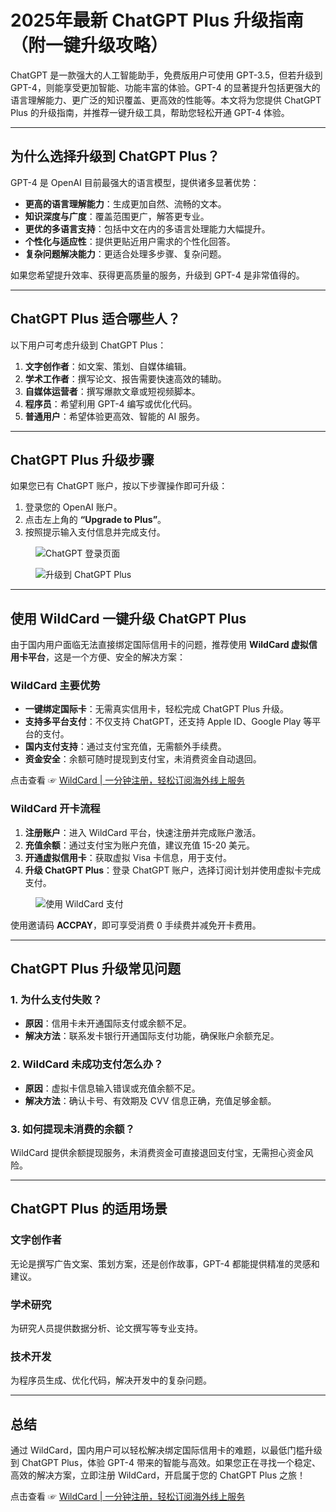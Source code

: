 # 2025年最新 ChatGPT Plus 升级指南（附一键升级攻略）

ChatGPT 是一款强大的人工智能助手，免费版用户可使用 GPT-3.5，但若升级到 GPT-4，则能享受更加智能、功能丰富的体验。GPT-4 的显著提升包括更强大的语言理解能力、更广泛的知识覆盖、更高效的性能等。本文将为您提供 ChatGPT Plus 的升级指南，并推荐一键升级工具，帮助您轻松开通 GPT-4 体验。

---

## 为什么选择升级到 ChatGPT Plus？

GPT-4 是 OpenAI 目前最强大的语言模型，提供诸多显著优势：

- **更高的语言理解能力**：生成更加自然、流畅的文本。
- **知识深度与广度**：覆盖范围更广，解答更专业。
- **更优的多语言支持**：包括中文在内的多语言处理能力大幅提升。
- **个性化与适应性**：提供更贴近用户需求的个性化回答。
- **复杂问题解决能力**：更适合处理多步骤、复杂问题。

如果您希望提升效率、获得更高质量的服务，升级到 GPT-4 是非常值得的。

---

## ChatGPT Plus 适合哪些人？

以下用户可考虑升级到 ChatGPT Plus：

1. **文字创作者**：如文案、策划、自媒体编辑。
2. **学术工作者**：撰写论文、报告需要快速高效的辅助。
3. **自媒体运营者**：撰写爆款文章或短视频脚本。
4. **程序员**：希望利用 GPT-4 编写或优化代码。
5. **普通用户**：希望体验更高效、智能的 AI 服务。

---

## ChatGPT Plus 升级步骤

如果您已有 ChatGPT 账户，按以下步骤操作即可升级：

1. 登录您的 OpenAI 账户。
2. 点击左上角的 **“Upgrade to Plus”**。
3. 按照提示输入支付信息并完成支付。

<figure>
<img src="https://murphyzhang.top/posts/e57add0/Snipaste_2024-02-23_19-42-36.png" alt="ChatGPT 登录页面">
</figure>

<figure>
<img src="https://murphyzhang.top/posts/e57add0/image-20240223180046820.png" alt="升级到 ChatGPT Plus">
</figure>

---

## 使用 WildCard 一键升级 ChatGPT Plus

由于国内用户面临无法直接绑定国际信用卡的问题，推荐使用 **WildCard 虚拟信用卡平台**，这是一个方便、安全的解决方案：

### WildCard 主要优势
- **一键绑定国际卡**：无需真实信用卡，轻松完成 ChatGPT Plus 升级。
- **支持多平台支付**：不仅支持 ChatGPT，还支持 Apple ID、Google Play 等平台的支付。
- **国内支付支持**：通过支付宝充值，无需额外手续费。
- **资金安全**：余额可随时提现到支付宝，未消费资金自动退回。

点击查看 ☞ [WildCard | 一分钟注册，轻松订阅海外线上服务](https://bit.ly/bewildcard)

### WildCard 开卡流程
1. **注册账户**：进入 WildCard 平台，快速注册并完成账户激活。
2. **充值余额**：通过支付宝为账户充值，建议充值 15-20 美元。
3. **开通虚拟信用卡**：获取虚拟 Visa 卡信息，用于支付。
4. **升级 ChatGPT Plus**：登录 ChatGPT 账户，选择订阅计划并使用虚拟卡完成支付。

<figure>
<img src="https://murphyzhang.top/posts/e57add0/wildcard.gif" alt="使用 WildCard 支付">
</figure>

使用邀请码 **ACCPAY**，即可享受消费 0 手续费并减免开卡费用。

---

## ChatGPT Plus 升级常见问题

### 1. 为什么支付失败？
- **原因**：信用卡未开通国际支付或余额不足。
- **解决方法**：联系发卡银行开通国际支付功能，确保账户余额充足。

### 2. WildCard 未成功支付怎么办？
- **原因**：虚拟卡信息输入错误或充值余额不足。
- **解决方法**：确认卡号、有效期及 CVV 信息正确，充值足够金额。

### 3. 如何提现未消费的余额？
WildCard 提供余额提现服务，未消费资金可直接退回支付宝，无需担心资金风险。

---

## ChatGPT Plus 的适用场景

### 文字创作者
无论是撰写广告文案、策划方案，还是创作故事，GPT-4 都能提供精准的灵感和建议。

### 学术研究
为研究人员提供数据分析、论文撰写等专业支持。

### 技术开发
为程序员生成、优化代码，解决开发中的复杂问题。

---

## 总结

通过 WildCard，国内用户可以轻松解决绑定国际信用卡的难题，以最低门槛升级到 ChatGPT Plus，体验 GPT-4 带来的智能与高效。如果您正在寻找一个稳定、高效的解决方案，立即注册 WildCard，开启属于您的 ChatGPT Plus 之旅！

点击查看 ☞ [WildCard | 一分钟注册，轻松订阅海外线上服务](https://bit.ly/bewildcard)
